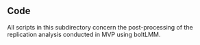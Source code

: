 ## Code
All scripts in this subdirectory concern the post-processing of the replication analysis conducted in MVP using boltLMM. 
